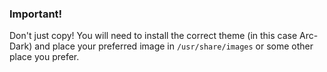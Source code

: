### Important!

Don't just copy! You will need to install the correct theme (in this case Arc-Dark) and place your preferred image in `/usr/share/images` or some other place you prefer.
